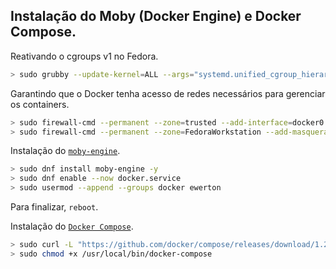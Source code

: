 ## Instalação do Moby (Docker Engine) e Docker Compose.

Reativando o cgroups v1 no Fedora.
```bash
> sudo grubby --update-kernel=ALL --args="systemd.unified_cgroup_hierarchy=0"
```

Garantindo que o Docker tenha acesso de redes necessários para gerenciar os containers.
```bash
> sudo firewall-cmd --permanent --zone=trusted --add-interface=docker0
> sudo firewall-cmd --permanent --zone=FedoraWorkstation --add-masquerade
```

Instalação do [`moby-engine`](https://mobyproject.org/).
```bash
> sudo dnf install moby-engine -y
> sudo dnf enable --now docker.service
> sudo usermod --append --groups docker ewerton
```

Para finalizar, `reboot`.

Instalação do [`Docker Compose`](https://docs.docker.com/compose/install/).
```bash
> sudo curl -L "https://github.com/docker/compose/releases/download/1.28.6/docker-compose-$(uname -s)-$(uname -m)" -o /usr/local/bin/docker-compose
> sudo chmod +x /usr/local/bin/docker-compose
```